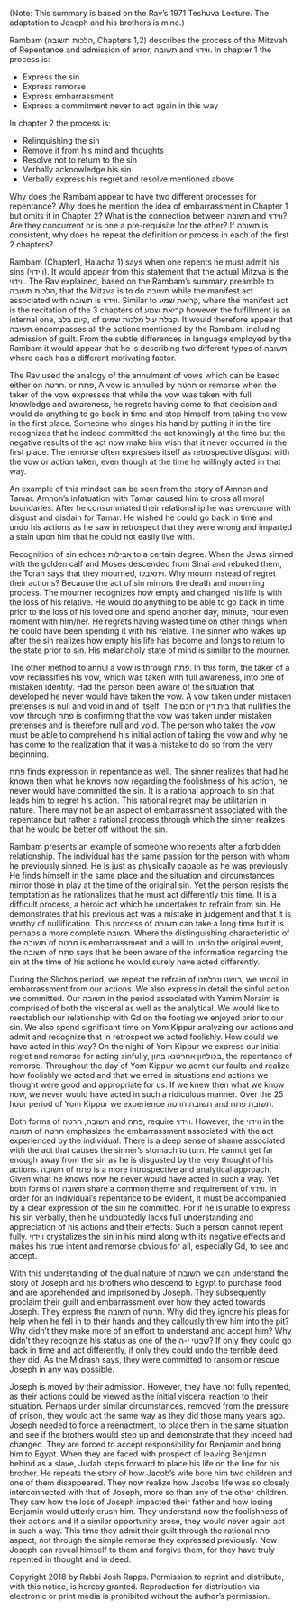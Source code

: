 (Note: This summary is based on the Rav’s 1971 Teshuva Lecture. The adaptation to Joseph and his brothers is mine.)

Rambam (הלכות תשובה, Chapters 1,2) describes the process of the Mitzvah of Repentance and admission of error, תשובה and ווידוי. In chapter 1 the process is:
-	Express the sin
-	Express remorse
-	Express embarrassment
-	Express a commitment never to act again in this way

In chapter 2 the process is:
-	Relinquishing the sin
-	Remove it from his mind and thoughts
-	Resolve not to return to the sin
-	Verbally acknowledge his sin 
-	Verbally express his regret and resolve mentioned above

Why does the Rambam appear to have two different processes for repentance? Why does he mention the idea of embarrassment in Chapter 1 but omits it in Chapter 2? What is the connection between תשובה and ווידוי? Are they concurrent or is one a pre-requisite for the other? If תשובה is consistent, why does he repeat the definition or process in each of the first 2 chapters?

Rambam (Chapter1, Halacha 1) says when one repents he must admit his sins (ווידוי). It would appear from this statement that the actual Mitzva is the ווידוי. The Rav explained, based on the Rambam’s summary preamble to הלכות תשובה, that the Mitzva is to do תשובה while the manifest act associated with תשובה is ווידוי. Similar to קריאת שמע, where the manifest act is the recitation of the 3 chapters of קריאת שמע however the fulfillment is an internal one, קיום בלב, of קבלת עול מלכות שמים. It would therefore appear that תשובה encompasses all the actions mentioned by the Rambam, including admission of guilt. From the subtle differences in language employed by the Rambam it would appear that he is describing two different types of תשובה, where each has a different motivating factor. 

The Rav used the analogy of the annulment of vows which can be based either on חרטה. or פתח, A vow is annulled by חרטה or remorse when the taker of the vow expresses that while the vow was taken with full knowledge and awareness, he regrets having come to that decision and would do anything to go back in time and stop himself from taking the vow in the first place. Someone who singes his hand by putting it in the fire recognizes that he indeed committed the act knowingly at the time but the negative results of the act now make him wish that it never occurred in the first place. The remorse often expresses itself as retrospective disgust with the vow or action taken, even though at the time he willingly acted in that way. 

An example of this mindset can be seen from the story of Amnon and Tamar. Amnon’s infatuation with Tamar caused him to cross all moral boundaries. After he consummated their relationship he was overcome with disgust and disdain for Tamar. He wished he could go back in time and undo his actions as he saw in retrospect that they were wrong and imparted a stain upon him that he could not easily live with. 

Recognition of sin echoes אבילות to a certain degree. When the Jews sinned with the golden calf and Moses descended from Sinai and rebuked them, the Torah says that they mourned, ויתאבלו. Why mourn instead of regret their actions? Because the act of sin mirrors the death and mourning process. The mourner recognizes how empty and changed his life is with the loss of his relative. He would do anything to be able to go back in time prior to the loss of his loved one and spend another day, minute, hour even moment with him/her. He regrets having wasted time on other things when he could have been spending it with his relative. The sinner who wakes up after the sin realizes how empty his life has become and longs to return to the state prior to sin. His melancholy state of mind is similar to the mourner.

The other method to annul a vow is through פתח. In this form, the taker of a vow reclassifies his vow, which was taken with full awareness, into one of mistaken identity. Had the person been aware of the situation that developed he never would have taken the vow. A vow taken under mistaken pretenses is null and void in and of itself. The חכם or בית דין that nullifies the vow through פתח is confirming that the vow was taken under mistaken pretenses and is therefore null and void. The person who takes the vow must be able to comprehend his initial action of taking the vow and why he has come to the realization that it was a mistake to do so from the very beginning.

פתח finds expression in repentance as well. The sinner realizes that had he known then what he knows now regarding the foolishness of his action, he never would have committed the sin. It is a rational approach to sin that leads him to regret his action. This rational regret may be utilitarian in nature. There may not be an aspect of embarrassment associated with the repentance but rather a rational process through which the sinner realizes that he would be better off without the sin. 

Rambam presents an example of someone who repents after a forbidden relationship. The individual has the same passion for the person with whom he previously sinned. He is just as physically capable as he was previously. He finds himself in the same place and the situation and circumstances mirror those in play at the time of the original sin. Yet the person resists the temptation as he rationalizes that he must act differently this time. It is a difficult process, a heroic act which he undertakes to refrain from sin. He demonstrates that his previous act was a mistake in judgement and that it is worthy of nullification.  This process of תשובה can take a long time but it is perhaps a more complete תשובה. Where the distinguishing characteristic of the תשובה of חרטה is embarrassment and a will to undo the original event, the תשובה of פתח says that he been aware of the information regarding the sin at the time of his actions he would surely have acted differently.

During the Slichos period, we repeat the refrain of בושנו ונכלמנו, we recoil in embarrassment from our actions. We also express in detail the sinful action we committed. Our תשובה in the period associated with Yamim Noraim is comprised of both the visceral as well as the analytical. We would like to reestablish our relationship with Gd on the footing we enjoyed prior to our sin. We also spend significant time on Yom Kippur analyzing our actions and admit and recognize that in retrospect we acted foolishly. How could we have acted in this way? On the night of Yom Kippur we express our initial regret and remorse for acting sinfully, בכולהון אחרטנא בהון, the repentance of remorse. Throughout the day of Yom Kippur we admit our faults and realize how foolishly we acted and that we erred in situations and actions we thought were good and appropriate for us. If we knew then what we know now, we never would have acted in such a ridiculous manner. Over the 25 hour period of Yom Kippur we experience תשובת חרטה and תשובת פתח.

Both forms of תשובה, חרטה and פתח, require ווידוי. However, the ווידוי in the תשובה of חרטה emphasizes the embarrassment associated with the act experienced by the individual. There is a deep sense of shame associated with the act that causes the sinner’s stomach to turn. He cannot get far enough away from the sin as he is disgusted by the very thought of his actions. תשובה of פתח is a more introspective and analytical approach. Given what he knows now he never would have acted in such a way. Yet both forms of תשובה share a common theme and requirement of ווידוי. In order for an individual’s repentance to be evident, it must be accompanied by a clear expression of the sin he committed. For if he is unable to express his sin verbally, then he undoubtedly lacks full understanding and appreciation of his actions and their effects. Such a person cannot repent fully. ווידוי crystalizes the sin in his mind along with its negative effects and makes his true intent and remorse obvious for all, especially Gd, to see and accept.

With this understanding of the dual nature of תשובה we can understand the story of Joseph and his brothers who descend to Egypt to purchase food and are apprehended and imprisoned by Joseph. They subsequently proclaim their guilt and embarrassment over how they acted towards Joseph. They express the תשובה of חרטה. Why did they ignore his pleas for help when he fell in to their hands and they callously threw him into the pit? Why didn’t they make more of an effort to understand and accept him? Why didn’t they recognize his status as one of the שבטי י-ה? If only they could go back in time and act differently, if only they could undo the terrible deed they did. As the Midrash says, they were committed to ransom or rescue Joseph in any way possible. 

Joseph is moved by their admission. However, they have not fully repented, as their actions could be viewed as the initial visceral reaction to their situation. Perhaps under similar circumstances, removed from the pressure of prison, they would act the same way as they did those many years ago. Joseph needed to force a reenactment, to place them in the same situation and see if the brothers would step up and demonstrate that they indeed had changed. They are forced to accept responsibility for Benjamin and bring him to Egypt. When they are faced with prospect of leaving Benjamin behind as a slave, Judah steps forward to place his life on the line for his brother. He repeats the story of how Jacob’s wife bore him two children and one of them disappeared. They now realize how Jacob’s life was so closely interconnected with that of Joseph, more so than any of the other children. They saw how the loss of Joseph impacted their father and how losing Benjamin would utterly crush him. They understand now the foolishness of their actions and if a similar opportunity arose, they would never again act in such a way. This time they admit their guilt through the rational פתח aspect, not through the simple remorse they expressed previously.  Now Joseph can reveal himself to them and forgive them, for they have truly repented in thought and in deed. 

Copyright 2018 by Rabbi Josh Rapps. Permission to reprint and distribute, with this notice, is hereby granted. Reproduction for distribution via electronic or print media is prohibited without the author’s permission.

